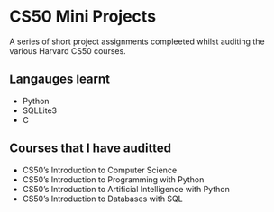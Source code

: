 # CS50 Mini Projects
A series of short project assignments compleeted whilst auditing the various Harvard CS50 courses.
## Langauges learnt
- Python
- SQLLite3
- C
## Courses that I have auditted
- CS50’s Introduction to Computer Science
- CS50’s Introduction to Programming with Python
- CS50’s Introduction to Artificial Intelligence with Python
- CS50’s Introduction to Databases with SQL
